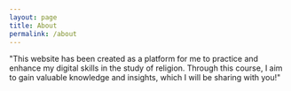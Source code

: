 ```yaml
---
layout: page
title: About
permalink: /about
---
```


"This website has been created as a platform for me to practice and enhance my digital skills in the study of religion. Through this course, I aim to gain valuable knowledge and insights, which I will be sharing with you!"   
